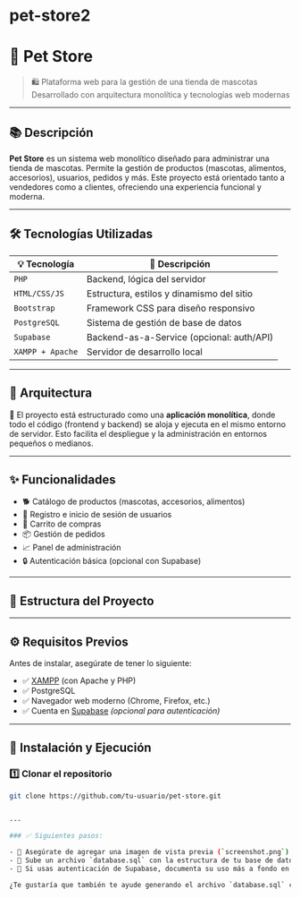 # pet-store2
# 🐾 Pet Store

> 🛍️ Plataforma web para la gestión de una tienda de mascotas  
> Desarrollado con arquitectura monolítica y tecnologías web modernas

---

## 📚 Descripción

**Pet Store** es un sistema web monolítico diseñado para administrar una tienda de mascotas. Permite la gestión de productos (mascotas, alimentos, accesorios), usuarios, pedidos y más. Este proyecto está orientado tanto a vendedores como a clientes, ofreciendo una experiencia funcional y moderna.

---

## 🛠️ Tecnologías Utilizadas

| 💡 Tecnología   | 🧩 Descripción                              |
|----------------|---------------------------------------------|
| `PHP`          | Backend, lógica del servidor                |
| `HTML/CSS/JS`  | Estructura, estilos y dinamismo del sitio   |
| `Bootstrap`    | Framework CSS para diseño responsivo        |
| `PostgreSQL`   | Sistema de gestión de base de datos         |
| `Supabase`     | Backend-as-a-Service (opcional: auth/API)   |
| `XAMPP + Apache`| Servidor de desarrollo local                |

---

## 🧱 Arquitectura

🔧 El proyecto está estructurado como una **aplicación monolítica**, donde todo el código (frontend y backend) se aloja y ejecuta en el mismo entorno de servidor. Esto facilita el despliegue y la administración en entornos pequeños o medianos.

---

## ✨ Funcionalidades

- 🐕 Catálogo de productos (mascotas, accesorios, alimentos)
- 👤 Registro e inicio de sesión de usuarios
- 🛒 Carrito de compras
- 📦 Gestión de pedidos
- 📈 Panel de administración
- 🔒 Autenticación básica (opcional con Supabase)

---

## 📁 Estructura del Proyecto


---

## ⚙️ Requisitos Previos

Antes de instalar, asegúrate de tener lo siguiente:

- ✅ [XAMPP](https://www.apachefriends.org/index.html) (con Apache y PHP)
- ✅ PostgreSQL
- ✅ Navegador web moderno (Chrome, Firefox, etc.)
- ✅ Cuenta en [Supabase](https://supabase.com/) *(opcional para autenticación)*

---

## 🚀 Instalación y Ejecución

### 1️⃣ Clonar el repositorio

```bash
git clone https://github.com/tu-usuario/pet-store.git


---

### ✅ Siguientes pasos:

- 📸 Asegúrate de agregar una imagen de vista previa (`screenshot.png`) real.
- 🧩 Sube un archivo `database.sql` con la estructura de tu base de datos.
- 🔐 Si usas autenticación de Supabase, documenta su uso más a fondo en un archivo adicional como `AUTH.md`.

¿Te gustaría que también te ayude generando el archivo `database.sql` con una estructura inicial de tablas para productos, usuarios, pedidos, etc.?
